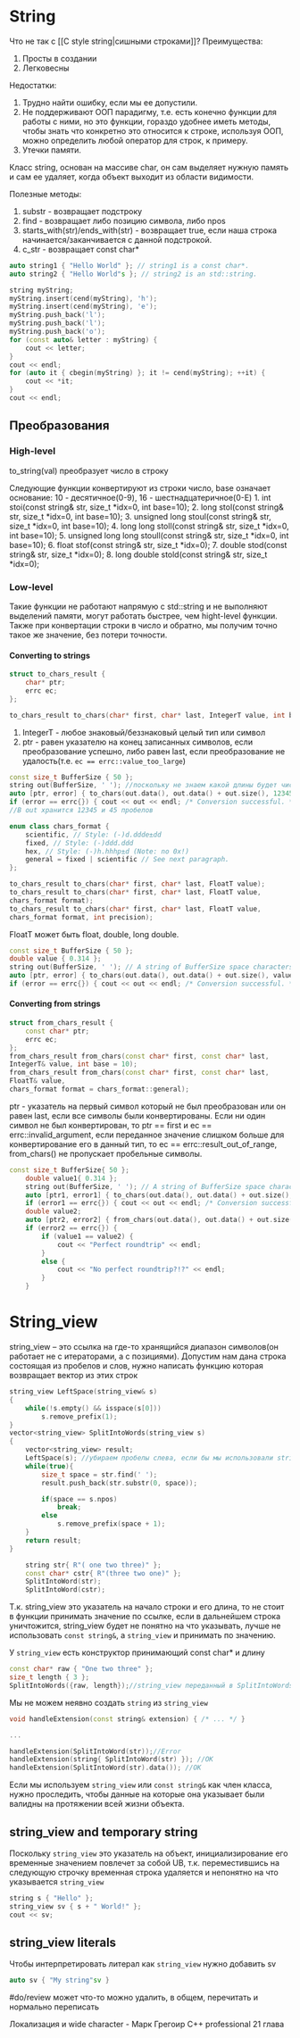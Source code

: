 # String
Что не так с [[C style string|сишными строками]]?
Преимущества:
1. Просты в создании
2. Легковесны

Недостатки:
1. Трудно найти ошибку, если мы ее  допустили.
2. Не поддерживают ООП парадигму, т.е. есть конечно функции для работы с ними, но это функции, гораздо удобнее иметь методы, чтобы знать что конкретно это относится к строке, используя ООП, можно определить любой оператор  для строк, к примеру.
3. Утечки памяти.

Класс string, основан на массиве char, он сам выделяет нужную память и сам ее удаляет, когда объект выходит из области видимости.

Полезные методы:
1. substr - возвращает подстроку
2. find - возвращает либо позицию символа, либо npos
3. starts_with(str)/ends_with(str) - возвращает true, если наша строка начинается/заканчивается с данной подстрокой.
4. c_str - возвращает const char*

```cpp
auto string1 { "Hello World" }; // string1 is a const char*.
auto string2 { "Hello World"s }; // string2 is an std::string.

string myString;
myString.insert(cend(myString), 'h');
myString.insert(cend(myString), 'e');
myString.push_back('l');
myString.push_back('l');
myString.push_back('o');
for (const auto& letter : myString) {
	cout << letter;
}
cout << endl;
for (auto it { cbegin(myString) }; it != cend(myString); ++it) {
	cout << *it;
}
cout << endl;
```

## Преобразования
### High-level
to_string(val) преобразует число в строку

Следующие функции конвертируют из строки число, base означает основание: 10 - десятичное(0-9), 16 - шестнадцатеричное(0-E)
	1. int stoi(const string& str, size_t *idx=0, int base=10);
	2.  long stol(const string& str, size_t *idx=0, int base=10);
	3.  unsigned long stoul(const string& str, size_t *idx=0, int base=10);
	4. long long stoll(const string& str, size_t *idx=0, int base=10);
	5. unsigned long long stoull(const string& str, size_t *idx=0, int base=10);
	6.  float stof(const string& str, size_t *idx=0);
	7. double stod(const string& str, size_t *idx=0);
	8. long double stold(const string& str, size_t *idx=0);

### Low-level
Такие функции не работают напрямую с std::string и не выполняют выделений памяти, могут работать быстрее, чем hight-level функции. Также при конвертации строки в число и обратно, мы получим точно такое же значение, без потери точности.

#### Converting to strings
```cpp
struct to_chars_result {
	char* ptr;
	errc ec;
};

to_chars_result to_chars(char* first, char* last, IntegerT value, int base = 10);
```

1. IntegerT - любое знаковый/беззнаковый целый тип или символ
2. ptr - равен указателю на конец записанных символов, если преобразование успешно, либо равен last, если преобразование не удалость(т.е. `ec == errc::value_too_large`)

```cpp
const size_t BufferSize { 50 };
string out(BufferSize, ' '); //поскольку не знаем какой длины будет число инициализируем 50 пробелами
auto [ptr, error] { to_chars(out.data(), out.data() + out.size(), 12345) };
if (error == errc{}) { cout << out << endl; /* Conversion successful. */ }
//В out хранится 12345 и 45 пробелов
```

```cpp
enum class chars_format {
	scientific, // Style: (-)d.ddde±dd
	fixed, // Style: (-)ddd.ddd
	hex, // Style: (-)h.hhhp±d (Note: no 0x!)
	general = fixed | scientific // See next paragraph.
};

to_chars_result to_chars(char* first, char* last, FloatT value);
to_chars_result to_chars(char* first, char* last, FloatT value,
chars_format format);
to_chars_result to_chars(char* first, char* last, FloatT value,
chars_format format, int precision);
```

FloatT может быть float, double, long double.

```cpp
const size_t BufferSize { 50 };
double value { 0.314 };
string out(BufferSize, ' '); // A string of BufferSize space characters.
auto [ptr, error] { to_chars(out.data(), out.data() + out.size(), value) };
if (error == errc{}) { cout << out << endl; /* Conversion successful. */ }
```

#### Converting from strings
```cpp
struct from_chars_result {
	const char* ptr;
	errc ec;
};
from_chars_result from_chars(const char* first, const char* last,
IntegerT& value, int base = 10);
from_chars_result from_chars(const char* first, const char* last,
FloatT& value,
chars_format format = chars_format::general);
```

ptr - указатель на первый символ который не был преобразован или он равен last, если все символы были конвертированы. Если ни один символ не был конвертирован, то ptr == first и ec == errc::invalid_argument, если переданное значение слишком больше для конвертирование его в данный тип, то ec == errc::result_out_of_range, from_chars() не пропускает пробельные символы.

```cpp
const size_t BufferSize{ 50 };
	double value1{ 0.314 };
	string out(BufferSize, ' '); // A string of BufferSize space characters.
	auto [ptr1, error1] { to_chars(out.data(), out.data() + out.size(), value1) };
	if (error1 == errc{}) { cout << out << endl; /* Conversion successful. */ }
	double value2;
	auto [ptr2, error2] { from_chars(out.data(), out.data() + out.size(), value2) };
	if (error2 == errc{}) {
		if (value1 == value2) {
			cout << "Perfect roundtrip" << endl;
		}
		else {
			cout << "No perfect roundtrip?!?" << endl;
		}
	}
```

# String_view
string_view – это ссылка на где-то хранящийся диапазон символов(он работает не с итераторами, а с позициями). Допустим нам дана строка состоящая из пробелов и слов, нужно написать функцию которая возвращает вектор из этих строк

```cpp
string_view LeftSpace(string_view& s)
{
	while(!s.empty() && isspace(s[0]))
		s.remove_prefix(1);
}
vector<string_view> SplitIntoWords(string_view s)
{
	vector<string_view> result;
	LeftSpace(s); //убираем пробелы слева, если бы мы использовали string и итераторы, код бы значительно усложнился
	while(true){
		size_t space = str.find(' ');
		result.push_back(str.substr(0, space));

		if(space == s.npos)
			break;
		else
			s.remove_prefix(space + 1);
	}
	return result;	
}

	string str{ R"( one two three)" };
	const char* cstr{ R"(three two one)" };
	SplitIntoWord(str);
	SplitIntoWord(cstr);
```

Т.к. string_view это указатель на начало строки и его длина, то не стоит в функции принимать значение по ссылке, если в дальнейшем строка уничтожится, string_view будет не понятно на что указывать, лучше не использовать `const string&`, а `string_view` и принимать по значению.


У `string_view` есть конструктор принимающий const char* и длину

```cpp
const char* raw { "One two three" };
size_t length { 3 };
SplitIntoWords({raw, length});//string_view переданный в SplitIntoWords будет иметь значение One
```

Мы не можем неявно создать `string` из `string_view`

```cpp
void handleExtension(const string& extension) { /* ... */ }

...

handleExtension(SplitIntoWord(str));//Error
handleExtension(string{ SplitIntoWord(str) }); //OK
handleExtension(SplitIntoWord(str).data()); //OK
```

Если мы используем `string_view` или `const string&` как член класса, нужно проследить, чтобы данные на которые она указывает были валидны на протяжении всей жизни объекта.

## string_view and temporary string
Поскольку `string_view` это указатель на объект, инициализирование его временные значением повлечет за собой UB, т.к. переместившись на следующую строчку временная строка удаляется и непонятно на что указывается `string_view`

```cpp
string s { "Hello" };
string_view sv { s + " World!" };
cout << sv;
```

## string_view literals
Чтобы интерпретировать литерал как `string_view` нужно добавить sv

```cpp
auto sv { "My string"sv }
```

#do/review может что-то можно удалить, в общем, перечитать и нормально переписать

Локализация и wide character - Марк Грегоир C++ professional 21 глава